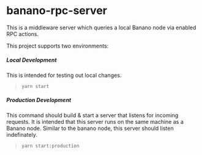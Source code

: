 # banano-rpc-server
This is a middleware server which queries a local Banano node via enabled RPC actions.

This project supports two environments:

##### Local Development
This is intended for testing out local changes.
> `yarn start`

##### Production Development
This command should build & start a server that listens for incoming requests.  It is intended that this server runs on the same machine as a Banano node.  Similar to the banano node, this server should listen indefinately.    
> `yarn start:production`

